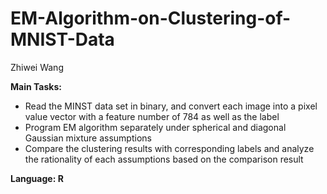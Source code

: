 # EM-Algorithm-on-Clustering-of-MNIST-Data
Zhiwei Wang

**Main Tasks:**  
- Read the MINST data set in binary, and convert each image into a pixel value vector with a feature number of 784 as well as the label  
- Program EM algorithm separately under spherical and diagonal Gaussian mixture assumptions  
- Compare the clustering results with corresponding labels and analyze the rationality of each assumptions based on the comparison result  

**Language: R**


